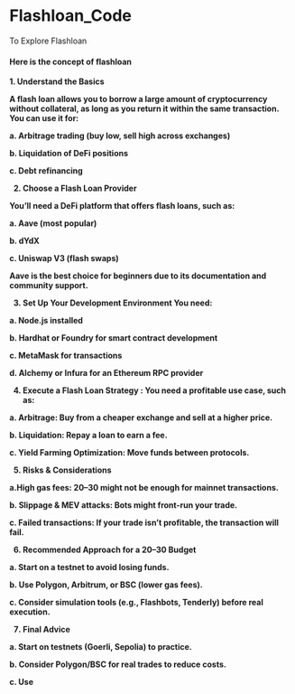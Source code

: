 # Flashloan_Code
To Explore Flashloan

<h4>Here is the concept of flashloan</h4>
<b><p>1. Understand the Basics

A flash loan allows you to borrow a large amount of cryptocurrency without collateral, as long as you return it within the same transaction. You can use it for:

a. Arbitrage trading (buy low, sell high across exchanges)

b. Liquidation of DeFi positions

c. Debt refinancing

2. Choose a Flash Loan Provider

You’ll need a DeFi platform that offers flash loans, such as:

a. Aave (most popular)

b. dYdX

c. Uniswap V3 (flash swaps)

Aave is the best choice for beginners due to its documentation and community support.

3. Set Up Your Development Environment
You need:

a. Node.js installed

b. Hardhat or Foundry for smart contract development

c. MetaMask for transactions

d. Alchemy or Infura for an Ethereum RPC provider

4. Execute a Flash Loan Strategy : You need a profitable use case, such as:

a. Arbitrage: Buy from a cheaper exchange and sell at a higher price.

b. Liquidation: Repay a loan to earn a fee.

c. Yield Farming Optimization: Move funds between protocols.

5. Risks & Considerations

a.High gas fees: $20–$30 might not be enough for mainnet transactions.

b. Slippage & MEV attacks: Bots might front-run your trade.

c. Failed transactions: If your trade isn’t profitable, the transaction will fail.

6. Recommended Approach for a $20–$30 Budget

a. Start on a testnet to avoid losing funds.

b. Use Polygon, Arbitrum, or BSC (lower gas fees).

c. Consider simulation tools (e.g., Flashbots, Tenderly) before real execution.

7. Final Advice

a. Start on testnets (Goerli, Sepolia) to practice.

b. Consider Polygon/BSC for real trades to reduce costs.

c. Use </p></b>
